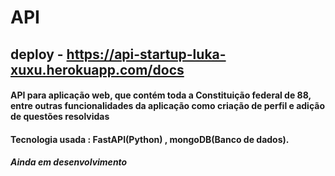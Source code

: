 # API
## deploy - https://api-startup-luka-xuxu.herokuapp.com/docs

#### API para aplicação web, que contém toda a Constituição federal de 88, entre outras funcionalidades da aplicação como criação de perfil e adição de questões resolvidas
#### Tecnologia usada : FastAPI(Python) , mongoDB(Banco de dados).
##### Ainda em desenvolvimento
